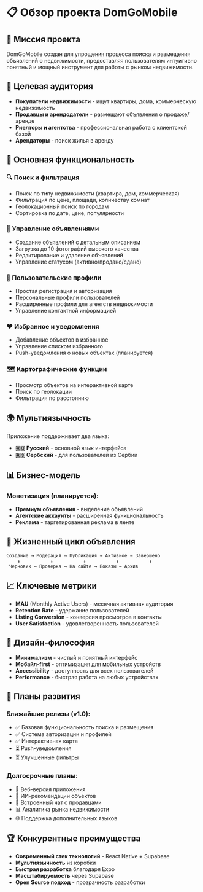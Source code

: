 # 📋 Обзор проекта DomGoMobile

## 🎯 Миссия проекта

DomGoMobile создан для упрощения процесса поиска и размещения объявлений о недвижимости, предоставляя пользователям интуитивно понятный и мощный инструмент для работы с рынком недвижимости.

## 👥 Целевая аудитория

- **Покупатели недвижимости** - ищут квартиры, дома, коммерческую недвижимость
- **Продавцы и арендодатели** - размещают объявления о продаже/аренде
- **Риелторы и агентства** - профессиональная работа с клиентской базой
- **Арендаторы** - поиск жилья в аренду

## 🌟 Основная функциональность

### 🔍 Поиск и фильтрация
- Поиск по типу недвижимости (квартира, дом, коммерческая)
- Фильтрация по цене, площади, количеству комнат
- Геолокационный поиск по городам
- Сортировка по дате, цене, популярности

### 📝 Управление объявлениями
- Создание объявлений с детальным описанием
- Загрузка до 10 фотографий высокого качества
- Редактирование и удаление объявлений
- Управление статусом (активно/продано/сдано)

### 👤 Пользовательские профили
- Простая регистрация и авторизация
- Персональные профили пользователей
- Расширенные профили для агентств недвижимости
- Управление контактной информацией

### ❤️ Избранное и уведомления
- Добавление объектов в избранное
- Управление списком избранного
- Push-уведомления о новых объектах (планируется)

### 🗺️ Картографические функции
- Просмотр объектов на интерактивной карте
- Поиск по геолокации
- Фильтрация по расстоянию

## 🌍 Мультиязычность

Приложение поддерживает два языка:
- **🇷🇺 Русский** - основной язык интерфейса
- **🇷🇸 Сербский** - для пользователей из Сербии

## 📊 Бизнес-модель

### Монетизация (планируется):
- **Премиум объявления** - выделение объявлений
- **Агентские аккаунты** - расширенная функциональность
- **Реклама** - таргетированная реклама в ленте

## 🔄 Жизненный цикл объявления

```
Создание → Модерация → Публикация → Активное → Завершено
    ↓           ↓           ↓           ↓           ↓
 Черновик → Проверка → На сайте → Показы → Архив
```

## 📈 Ключевые метрики

- **MAU** (Monthly Active Users) - месячная активная аудитория
- **Retention Rate** - удержание пользователей
- **Listing Conversion** - конверсия просмотров в контакты
- **User Satisfaction** - удовлетворенность пользователей

## 🎨 Дизайн-философия

- **Минимализм** - чистый и понятный интерфейс
- **Мобайл-first** - оптимизация для мобильных устройств
- **Accessibility** - доступность для всех пользователей
- **Performance** - быстрая работа на любых устройствах

## 🔮 Планы развития

### Ближайшие релизы (v1.0):
- ✅ Базовая функциональность поиска и размещения
- ✅ Система авторизации и профилей
- ✅ Интерактивная карта
- ⏳ Push-уведомления
- ⏳ Улучшенные фильтры

### Долгосрочные планы:
- 📱 Веб-версия приложения
- 🤖 ИИ-рекомендации объектов
- 💬 Встроенный чат с продавцами
- 📊 Аналитика рынка недвижимости
- 🌐 Поддержка дополнительных языков

## 🏆 Конкурентные преимущества

- **Современный стек технологий** - React Native + Supabase
- **Мультиязычность** из коробки
- **Быстрая разработка** благодаря Expo
- **Масштабируемость** через Supabase
- **Open Source подход** - прозрачность разработки